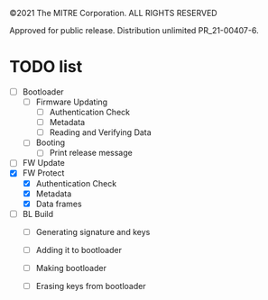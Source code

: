 ©2021 The MITRE Corporation. ALL RIGHTS RESERVED

Approved for public release. Distribution unlimited PR_21-00407-6.

# TODO list
- [ ] Bootloader
	- [ ] Firmware Updating
		- [ ] Authentication Check
		- [ ] Metadata
		- [ ] Reading and Verifying Data
	- [ ] Booting
		- [ ] Print release message
- [ ] FW Update
- [x] FW Protect
	- [x] Authentication Check
	- [x] Metadata
	- [x] Data frames
- [ ] BL Build
	- [ ] Generating signature and keys
	- [ ] Adding it to bootloader
	- [ ] Making bootloader
	- [ ] Erasing keys from bootloader


